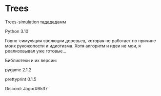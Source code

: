 # Trees
Trees-simulation
тадададамм

Python 3.10 

Говно-симуляция эволюции деревьев, которая не работает по причине моих рукожопости и идиотизма. Хотя алгоритм и идеи не мои, я реализовывал уже готовые...

Библиотеки и их версии:

pygame 2.1.2

prettyprint 0.1.5


Discord: Jagor#6537
